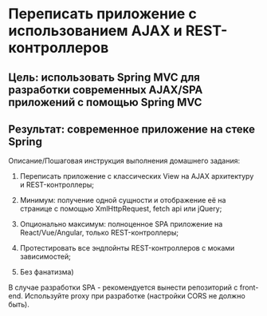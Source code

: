# Переписать приложение с использованием AJAX и REST-контроллеров

## Цель: использовать Spring MVC для разработки современных AJAX/SPA приложений c помощью Spring MVC
## Результат: современное приложение на стеке Spring


Описание/Пошаговая инструкция выполнения домашнего задания:


1. Переписать приложение с классических View на AJAX архитектуру и REST-контроллеры;

2. Минимум: получение одной сущности и отображение её на странице с помощью XmlHttpRequest, fetch api или jQuery;

3. Опционально максимум: полноценное SPA приложение на React/Vue/Angular, только REST-контроллеры;

4. Протестировать все эндпойнты REST-контроллеров с моками зависимостей;

5. Без фанатизма)


В случае разработки SPA - рекомендуется вынести репозиторий с front-end. Используйте proxy при разработке (настройки CORS не должно быть).
